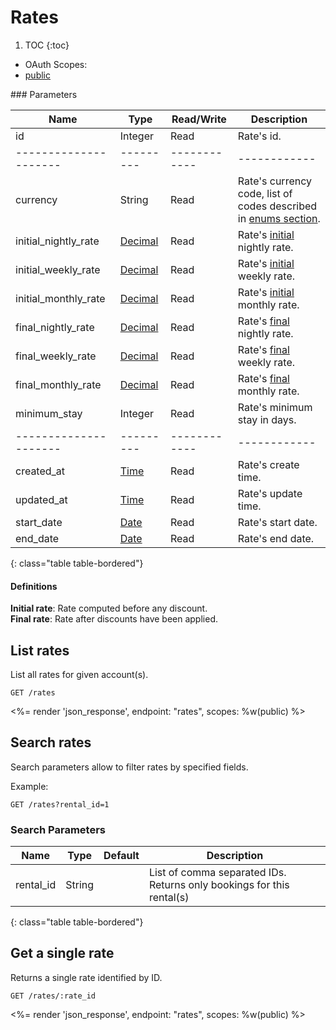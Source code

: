 # Rates

1. TOC
{:toc}

<ul class="nav nav-pills pull-right" role="tablist">
  <li class="disabled"><a>OAuth Scopes:</a></li>
  <li class="active"><a href="#public" role="tab" data-toggle="pill">public</a></li>
</ul>

<div class="tab-content" markdown="1">
  <div class="tab-pane active" id="public" markdown="1">
### Parameters

Name                 | Type    | Read/Write | Description
---------------------|---------|------------|------------
id                   | Integer | Read       | Rate's id.
---------------------|---------|------------|------------
currency             | String  | Read       | Rate's currency code, list of codes described in [enums section](/reference/enums#currencies).
initial_nightly_rate | [Decimal](/reference/enums#formats) | Read       | Rate's [initial](#initial-rate) nightly rate.
initial_weekly_rate  | [Decimal](/reference/enums#formats) | Read       | Rate's [initial](#initial-rate) weekly rate.
initial_monthly_rate | [Decimal](/reference/enums#formats) | Read       | Rate's [initial](#initial-rate) monthly rate.
final_nightly_rate   | [Decimal](/reference/enums#formats) | Read       | Rate's [final](#final-rate) nightly rate.
final_weekly_rate    | [Decimal](/reference/enums#formats) | Read       | Rate's [final](#final-rate) weekly rate.
final_monthly_rate   | [Decimal](/reference/enums#formats) | Read       | Rate's [final](#final-rate) monthly rate.
minimum_stay         | Integer | Read       | Rate's minimum stay in days.
---------------------|---------|------------|------------
created_at           | [Time](/reference/enums#formats) | Read       | Rate's create time.
updated_at           | [Time](/reference/enums#formats) | Read       | Rate's update time.
start_date           | [Date](/reference/enums#formats) | Read       | Rate's start date.
end_date             | [Date](/reference/enums#formats) | Read       | Rate's end date.
{: class="table table-bordered"}
  </div>
</div>

<div class="callout callout-info">
  <h4>Definitions</h4>
  <strong>Initial rate</strong>: Rate computed before any discount.<br>
  <strong>Final rate</strong>: Rate after discounts have been applied.
</div>

## List rates

List all rates for given account(s).

~~~
GET /rates
~~~

<%= render 'json_response', endpoint: "rates", scopes: %w(public) %>

## Search rates

Search parameters allow to filter rates by specified fields.

Example:

~~~
GET /rates?rental_id=1
~~~

### Search Parameters

Name             | Type    | Default | Description
-----------------|---------|---------|-------------
rental_id        | String  |         | List of comma separated IDs. Returns only bookings for this rental(s)
{: class="table table-bordered"}

## Get a single rate

Returns a single rate identified by ID.

~~~
GET /rates/:rate_id
~~~

<%= render 'json_response', endpoint: "rates", scopes: %w(public) %>
